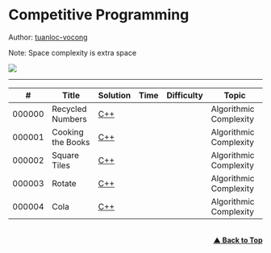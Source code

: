 # Competitive Programming

Author: [tuanloc-vocong](https://github.com/tuanloc-vocong)

Note: Space complexity is extra space

![](https://progress-bar.dev/100/?title=%20done%208%20/1000000&width=1000)

---

| #      | Title             | Solution                                        | Time | Difficulty | Topic                  |
| ------ | ----------------- | ----------------------------------------------- | ---- | ---------- | ---------------------- |
| 000000 | Recycled Numbers  | [C++](./cplusplus/000000_recycled_numbers.cpp)  |      |            | Algorithmic Complexity |
| 000001 | Cooking the Books | [C++](./cplusplus/000001_cooking_the_books.cpp) |      |            | Algorithmic Complexity |
| 000002 | Square Tiles      | [C++](./cplusplus/000002_square_tiles.cpp)      |      |            | Algorithmic Complexity |
| 000003 | Rotate            | [C++](./cplusplus/000003_rotate.cpp)            |      |            | Algorithmic Complexity |
| 000004 | Cola              | [C++](./cplusplus/000004_cola.cpp)              |      |            | Algorithmic Complexity |

<br/>
   <div align="right">
       <b><a href="#competitive-programming">▲ Back to Top</a></b>
   </div>
<br/>
